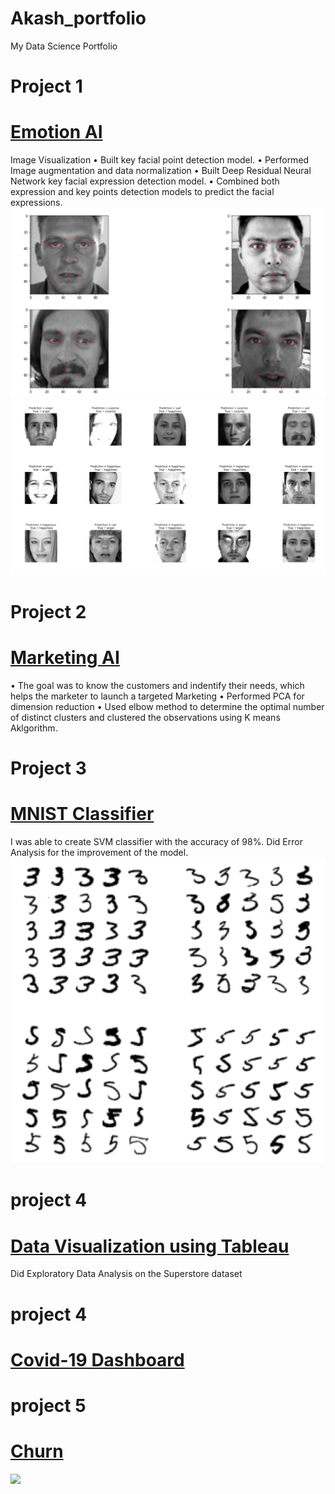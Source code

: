# Akash_portfolio
My Data Science Portfolio

# Project 1
# [Emotion AI](https://github.com/Kasha-13/Emotion_AI)                                                                             
Image Visualization 
• Built key facial point detection model.
• Performed Image augmentation and data normalization
• Built Deep Residual Neural Network key facial expression detection model.
• Combined both expression and key points detection models to predict the facial expressions.
![](/images/facial_key%20points.PNG)
![](/images/emotion.PNG)

# Project 2
# [Marketing AI](https://github.com/Kasha-13/Marketing-AI)
•	The goal was to know the customers and indentify  their needs, which helps the marketer to launch a targeted
Marketing
•	Performed PCA for dimension reduction
•	Used  elbow method to determine the optimal number of distinct clusters and clustered the observations 
using K means Aklgorithm.


# Project 3
# [MNIST Classifier](https://github.com/Kasha-13/MNIST)
I was able to create SVM classifier with the accuracy of 98%.
Did Error Analysis for the improvement of the model.
![](/images/mnist.PNG)

# project 4
# [Data Visualization using Tableau](https://public.tableau.com/profile/akash4773#!/vizhome/ProfitorLoss_16155416805000/Story1?publish=yes)
Did Exploratory Data Analysis on the Superstore dataset

# project 4
# [Covid-19 Dashboard](https://public.tableau.com/profile/akash4773#!/vizhome/Covid19latest/Dashboard1?publish=yes)

# project 5
# [Churn](https://github.com/Kasha-13/Churn)
![](master/git.PNG)
